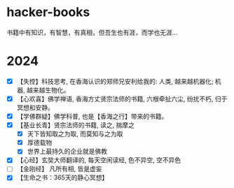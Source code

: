 # hacker-books
书籍中有知识，有智慧，有真相，但吾生也有涯，而学也无涯...
# 2024
- [x] 【失控】科技思考, 在香海认识的郑师兄安利给我的: 人类, 越来越机器化; 机器, 越来越生物化。
- [x] 【心欢喜】佛学禅语, 香海方丈贤宗法师的书籍, 六根牵扯六尘, 纷扰不朽, 归于冥想和安静。
- [x] 【学佛群疑】佛学科普, 也是【香海之行】带来的书籍。
- [x] 【基业长青】贤宗法师的书籍, 读之, 揣摩之
  - [x] 天下皆知取之为取, 而莫知与之为取
  - [x] 厚德载物
  - [x] 世界上最持久的企业就是佛教
- [x] 【心经】玄奘大师翻译的, 每天空闲读经, 色不异空, 空不异色
- [ ] 【金刚经】 凡所有相, 皆是虚妄
- [x] 【生命之书：365天的静心冥想】 
